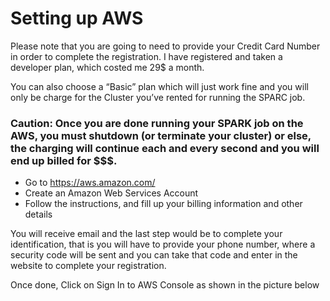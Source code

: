 # Setting up AWS 

Please note that you are going to need to provide your Credit Card Number in order to complete the registration. I have registered and taken a developer plan, which costed me 29$ a month. 

You can also choose a “Basic” plan which will just work fine and you will only be charge for the Cluster you’ve rented for running the SPARC job. 

### Caution: Once you are done running your SPARK job on the AWS, you must shutdown (or terminate your cluster) or else, the charging will continue each and every second and you will end up billed for $$$. 

-	Go to https://aws.amazon.com/
-	Create an Amazon Web Services Account
-	Follow the instructions, and fill up your billing information and other details

You will receive email and the last step would be to complete your identification, that is you will have to provide your phone number, where a security code will be sent and you can take that code and enter in the website to complete your registration. 

Once done, Click on Sign In to AWS Console as shown in the picture below






